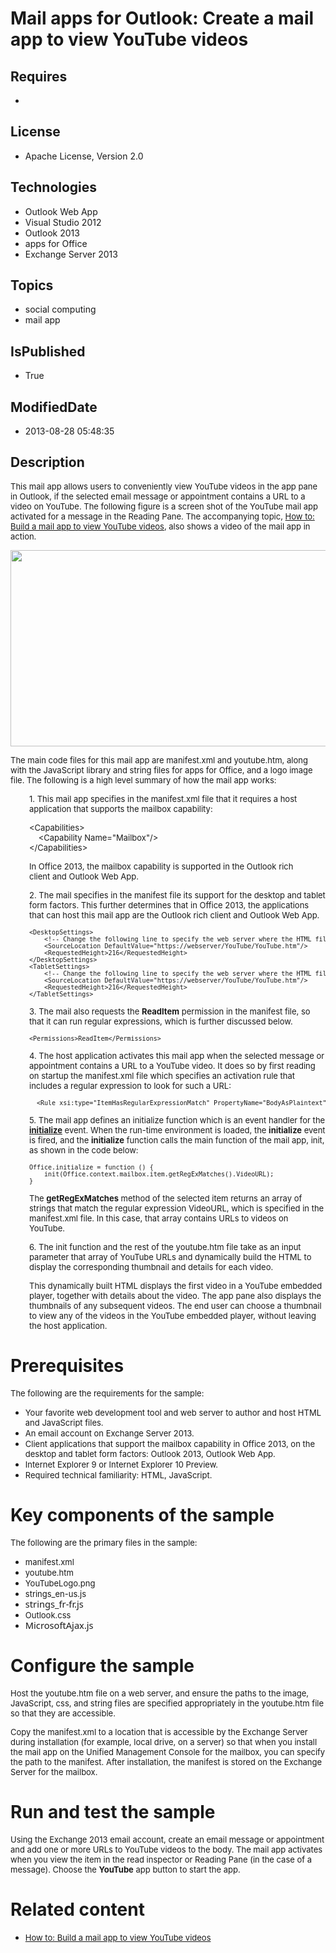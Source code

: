 # Mail apps for Outlook: Create a mail app to view YouTube videos
## Requires
* 
## License
* Apache License, Version 2.0
## Technologies
* Outlook Web App
* Visual Studio 2012
* Outlook 2013
* apps for Office
* Exchange Server 2013
## Topics
* social computing
* mail app
## IsPublished
* True
## ModifiedDate
* 2013-08-28 05:48:35
## Description

<p><span style="font-size:small">This mail app allows users to conveniently view YouTube videos in the app pane in Outlook, if the selected email message or appointment contains a URL to a video on YouTube. The following figure is a screen shot of the YouTube
 mail app activated for a message in the Reading Pane. The accompanying topic, <a href="http://msdn.microsoft.com/en-us/library/office/apps/fp142216(v=office.15).aspx">
How to: Build a mail app to view YouTube videos</a>,&nbsp;also shows a video of the mail app in action.</span></p>
<p><span style="font-size:small"><img id="60044" src="/site/view/file/60044/1/AppsYouTube1small.png" alt="" width="645" height="314"></span></p>
<p><span style="font-size:small">The main code files for this mail app are manifest.xml and youtube.htm, along with the JavaScript library and string files for apps for Office, and a logo image file. The following is a high level summary of how the mail app
 works:</span></p>
<p style="padding-left:30px"><span style="font-size:small">1.&nbsp;This mail app specifies in the manifest.xml file that it requires a host application that supports the mailbox capability:</span></p>
<p style="padding-left:30px"><span style="font-size:small">&lt;Capabilities&gt;</span><br>
<span style="font-size:small">&nbsp;&nbsp;&nbsp; &lt;Capability Name=&quot;Mailbox&quot;/&gt;</span><br>
<span style="font-size:small">&lt;/Capabilities&gt;</span></p>
<div class="endscriptcode" style="padding-left:30px"><span style="font-size:small">In Office 2013, the mailbox capability is supported in the Outlook rich client&nbsp;and&nbsp;Outlook Web App.</span></div>
<p style="padding-left:30px"><span style="font-size:small">2.&nbsp;The mail specifies in the manifest file its support for the desktop and tablet form factors. This further determines that in Office 2013, the applications that can host this mail app are the
 Outlook rich client and Outlook Web App.</span></p>
<pre style="padding-left:30px"><span style="font-size:small">&lt;DesktopSettings&gt;</span><br><span style="font-size:small">&nbsp;&nbsp;&nbsp; &lt;!-- Change the following line to specify the web server where the HTML file is hosted. --&gt;</span><br><span style="font-size:small">&nbsp;&nbsp;&nbsp; &lt;SourceLocation DefaultValue=&quot;https://webserver/YouTube/YouTube.htm&quot;/&gt;</span><br><span style="font-size:small">&nbsp;&nbsp;&nbsp; &lt;RequestedHeight&gt;216&lt;/RequestedHeight&gt;</span><br><span style="font-size:small">&lt;/DesktopSettings&gt;</span><br><span style="font-size:small">&lt;TabletSettings&gt;</span><br><span style="font-size:small">&nbsp;&nbsp;&nbsp; &lt;!-- Change the following line to specify the web server where the HTML file is hosted. --&gt;</span><br><span style="font-size:small">&nbsp;&nbsp;&nbsp; &lt;SourceLocation DefaultValue=&quot;https://webserver/YouTube/YouTube.htm&quot;/&gt;</span><br><span style="font-size:small">&nbsp;&nbsp;&nbsp; &lt;RequestedHeight&gt;216&lt;/RequestedHeight&gt;</span><br><span style="font-size:small">&lt;/TabletSettings&gt;</span></pre>
<p style="padding-left:30px"><span style="font-size:small">3.&nbsp;The mail also requests the
<strong>ReadItem</strong> permission in the manifest file, so that it can run regular expressions, which is further discussed below.</span></p>
<pre style="padding-left:30px"><span style="font-size:small">&lt;Permissions&gt;ReadItem&lt;/Permissions&gt;</span></pre>
<p style="padding-left:30px"><span style="font-size:small">4.&nbsp;The host application activates this mail app when the selected message or appointment contains a URL to a YouTube video. It does so by first reading on startup the manifest.xml file which specifies
 an activation rule that includes a regular expression to look for such a URL:</span></p>
<pre style="padding-left:30px"><span style="font-size:small">&nbsp; &lt;Rule xsi:type=&quot;ItemHasRegularExpressionMatch&quot; PropertyName=&quot;BodyAsPlaintext&quot; RegExName=&quot;VideoURL&quot; RegExValue=&quot;http://(((www\.)?youtube\.com/watch\?v=)|(youtu\.be/))[a-zA-Z0-9_-]{11}&quot;/&gt;</span></pre>
<p style="padding-left:30px"><span style="font-size:small">5.&nbsp;The mail app defines an initialize function which is an event handler for the
<strong><a href="http://msdn.microsoft.com/en-us/library/fp161139.aspx">initialize</a></strong> event. When the run-time environment is loaded, the
<strong>initialize</strong> event is fired, and the <strong>initialize</strong> function calls the main function of the mail app, init, as shown in the code below:</span></p>
<pre style="padding-left:30px"><span style="font-size:small">Office.initialize = function () {</span><br><span style="font-size:small">&nbsp;&nbsp;&nbsp; init(Office.context.mailbox.item.getRegExMatches().VideoURL);</span><br><span style="font-size:small">}</span></pre>
<p style="padding-left:30px"><span style="font-size:small">The <strong>getRegExMatches</strong> method of the selected item returns an array of strings that match the regular expression VideoURL, which is specified in the manifest.xml file. In this case, that
 array contains URLs to videos on YouTube.</span></p>
<p style="padding-left:30px"><span style="font-size:small">6.&nbsp;The init function and the rest of the youtube.htm file take as an input parameter that array of YouTube URLs and dynamically build the HTML to display the corresponding thumbnail and details
 for each video.</span></p>
<p style="padding-left:30px"><span style="font-size:small">This dynamically built HTML displays the first video in a YouTube embedded player, together with details about the video. The app pane also displays the thumbnails of any subsequent videos. The end
 user can choose a thumbnail to view any of the videos in the YouTube embedded player, without leaving the host application.</span></p>
<h1>Prerequisites</h1>
<p><span style="font-size:small">The following are the requirements for the sample:</span></p>
<ul>
<li><span style="font-size:small">Your favorite web development tool and web server to author and host HTML and JavaScript files.</span>
</li><li><span style="font-size:small">An email account on Exchange Server 2013.</span>
</li><li><span style="font-size:small">Client applications that support the mailbox capability in Office 2013, on the desktop and tablet form factors: Outlook 2013, Outlook Web App.</span>
</li><li><span style="font-size:small">Internet Explorer 9 or Internet Explorer 10 Preview.</span>
</li><li><span style="font-size:small">Required technical familiarity: HTML, JavaScript.</span>
</li></ul>
<h1>Key components of the sample</h1>
<p><span style="font-size:small">The following are the primary files in the sample:</span></p>
<ul>
<li><span style="font-size:small">manifest.xml</span> </li><li><span style="font-size:small">youtube.htm</span> </li><li><span style="font-size:small">YouTubeLogo.png</span> </li><li><span style="font-size:small">strings_en-us.js</span> </li><li><span style="line-height:115%; font-family:&quot;Segoe UI&quot;,&quot;sans-serif&quot;; font-size:11pt">strings_fr-fr.js</span>
</li><li><span style="font-size:small">Outlook.css</span> </li><li><span style="line-height:115%; font-family:&quot;Segoe UI&quot;,&quot;sans-serif&quot;; font-size:11pt">MicrosoftAjax.js</span>
</li></ul>
<h1>Configure the sample</h1>
<p><span style="font-size:small">Host the youtube.htm file on a web server, and ensure the paths to the image, JavaScript, css, and string files are specified appropriately in the youtube.htm file so that they are accessible.</span></p>
<p><span style="font-size:small">Copy the manifest.xml to a location that is accessible by the Exchange Server during installation (for example, local drive, on a server) so that when you install the mail app on the Unified Management Console for the mailbox,
 you can specify the path to the manifest. After installation, the manifest is stored on the Exchange Server for the mailbox.</span></p>
<h1>Run and test the sample</h1>
<p><span style="font-size:small">Using the Exchange 2013 email account, create an email message or appointment and add one or more URLs to YouTube videos to the body. The mail app activates when you view the item in the read inspector or Reading Pane (in the
 case of a message). Choose the <strong>YouTube</strong> app button to start the app.</span></p>
<h1>Related content</h1>
<ul>
<li><span style="font-size:small"><a href="http://msdn.microsoft.com/en-us/library/fp142216.aspx">How to: Build a mail app to view YouTube videos</a></span>
</li></ul>
